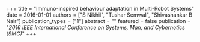 +++
title = "Immuno-inspired behaviour adaptation in Multi-Robot Systems"
date = 2016-01-01
authors = ["S Nikhil", "Tushar Semwal", "Shivashankar B Nair"]
publication_types = ["1"]
abstract = ""
featured = false
publication = "*2016 IEEE International Conference on Systems, Man, and Cybernetics (SMC)*"
+++

